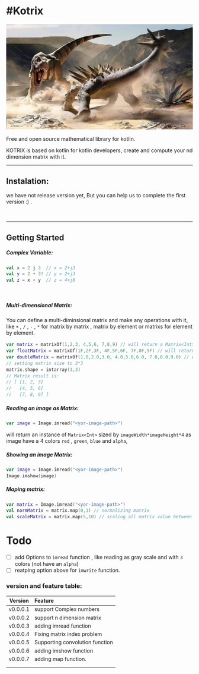 # #Kotrix

![img4](assets/img4.jpg)

Free and open source mathematical library for kotlin.

KOTRIX is based on kotlin for kotlin developers, create and compute your nd dimension matrix with it.

------

## Instalation:

we have not release version yet, But you can help us to complete the first version :) .

<br>

------

## 

## Getting Started

##### Complex Variable: 

```kotlin
val x = 2 j 3  // x = 2+j3
val y = 2 + 3! // y = 2+j3
val z = x + y  // z = 4+j6
```

<br>

##### Multi-dimensional Matrix:

You can define a multi-diminsional matrix and make any operations with it, like `+` , `/` , `-` , `*` for matrix by matrix , matrix by element or matrixs for element by element.

```kotlin
var matrix = matrixOf(1,2,3, 4,5,6, 7,8,9) // will return a Matrix<Int>
var floatMatrix = matrixOf(1F,2F,3F, 4F,5F,6F, 7F,8F,9F) // will return a Matrix<Float>
var doubleMatrix = matrixOf(1.0,2.0,3.0, 4.0,5.0,6.0, 7.0,8.0,9.0) // will return a Matrix<Double>
// setting matrix size to 3*3
matrix.shape = intarray(3,3)
// Matrix result is:
// [ [1, 2, 3]
//   [4, 5, 6]
//   [7, 8, 9] ]
```



##### Reading an image as Matrix:

```kotlin
var image = Image.imread("<yor-image-path>")
```

will return an instance of `Matrix<Int>` sized by `imageWidth*imageHeight*4` as image have a 4 colors `red` , `green`, `blue` and `alpha`,  



##### Showing an image Matrix:

```kotlin
var image = Image.imread("<yor-image-path>")
Image.imshow(image)
```



##### Maping matrix:

```kotlin
var matrix = Image.imread("<yor-image-path>")
val normMatrix = matrix.map(0,1) // normalizing matrix
val scaleMatrix = matrix.map(5,10) // scaling all matrix value between 5 and 10
```



# Todo

- [ ] add Options to `imread` function , like reading as gray scale and with `3` colors (not have an `alpha`)
- [ ] reatping option above for `imwrite` function.

### version and feature table:


| Version  | Feature                         |
| :------: | :------------------------------ |
| v0.0.0.1 | support Complex numbers         |
| v0.0.0.2 | support n dimension matrix      |
| v0.0.0.3 | adding imread function          |
| v0.0.0.4 | Fixing matrix index problem     |
| v0.0.0.5 | Supporting convolution function |
| v0.0.0.6 | adding imshow function          |
| v0.0.0.7 | adding map function.            |
|          |                                 |
|          |                                 |

